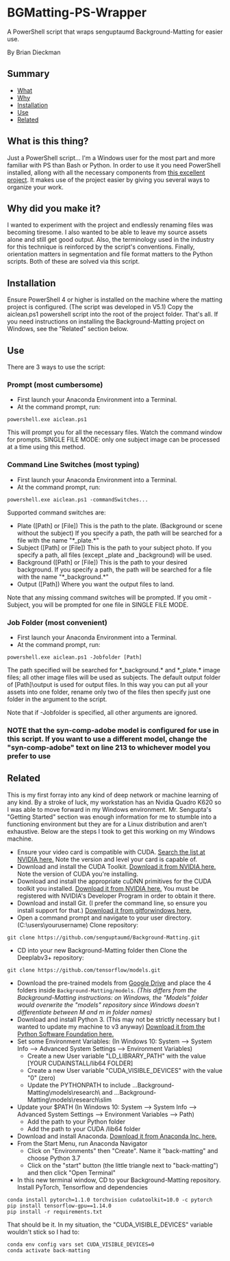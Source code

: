 # BGMatting-PS-Wrapper
A PowerShell script that wraps senguptaumd Background-Matting for easier use.

By Brian Dieckman

## Summary ##
- [What](#what)
- [Why](#why)
- [Installation](#install)
- [Use](#use)
- [Related](#related)

## What is this thing? ##
Just a PowerShell script... I'm a Windows user for the most part and more familiar with PS than Bash or Python. In order to use it you need PowerShell installed, allong with all the necessary components from [this excellent project](https://github.com/senguptaumd/Background-Matting). It makes use of the project easier by giving you several ways to organize your work.

## Why did you make it? ##
I wanted to experiment with the project and endlessly renaming files was becoming tiresome. I also wanted to be able to leave my source assets alone and still get good output. Also, the terminology used in the industry for this technique is reinforced by the script's conventions. Finally, orientation matters in segmentation and file format matters to the Python scripts. Both of these are solved via this script.

## Installation ##
Ensure PowerShell 4 or higher is installed on the machine where the matting project is configured. (The script was developed in V5.1) Copy the aiclean.ps1 powershell script into the root of the project folder. That's all. If you need instructions on installing the Background-Matting project on Windows, see the "Related" section below.

## Use ##
There are 3 ways to use the script:
### Prompt (most cumbersome) ###
  - First launch your Anaconda Environment into a Terminal.
  - At the command prompt, run:
```
powershell.exe aiclean.ps1
```
This will prompt you for all the necessary files. Watch the command window for prompts. SINGLE FILE MODE: only one subject image can be processed at a time using this method.
  
### Command Line Switches (most typing) ###
  - First launch your Anaconda Environment into a Terminal.
  - At the command prompt, run:
```
powershell.exe aiclean.ps1 -commandSwitches...
```
Supported command switches are:
- Plate ([Path] or [File]) This is the path to the plate. (Background or scene without the subject) If you specify a path, the path will be searched for a file with the name "\*\_plate.\*"
- Subject ([Path] or [File]) This is the path to your subject photo. If you specify a path, all files (except \_plate and \_background) will be used.
- Background ([Path] or [File]) This is the path to your desired background. If you specify a path, the path will be searched for a file with the name "\*\_background.\*"
- Output ([Path]) Where you want the output files to land.

Note that any missing command switches will be prompted. If you omit -Subject, you will be prompted for one file in SINGLE FILE MODE.
    
### Job Folder (most convenient) ###
  - First launch your Anaconda Environment into a Terminal.
  - At the command prompt, run:
```
powershell.exe aiclean.ps1 -Jobfolder [Path]
```
The path specified will be searched for \*\_background.\* and \*\_plate.\* image files; all other image files will be used as subjects. The default output folder of [Path]\\output is used for output files. In this way you can put all your assets into one folder, rename only two of the files then specify just one folder in the argument to the script.

Note that if -Jobfolder is specified, all other arguments are ignored.

### NOTE that the syn-comp-adobe model is configured for use in this script. If you want to use a different model, change the "syn-comp-adobe" text on line 213 to whichever model you prefer to use ###

## Related ##
This is my first forray into any kind of deep network or machine learning of any kind. By a stroke of luck, my workstation has an Nvidia Quadro K620 so I was able to move forward in my Windows environment. Mr. Sengupta's "Getting Started" section was enough information for me to stumble into a functioning environment but they are for a Linux distribution and aren't exhaustive. Below are the steps I took to get this working on my Windows machine.

- Ensure your video card is compatible with CUDA. [Search the list at NVIDIA here.](https://developer.nvidia.com/cuda-gpus) Note the version and level your card is capable of.
- Download and install the CUDA Toolkit. [Download it from NVIDIA here.](https://developer.nvidia.com/cuda-downloads?target_os=Windows&target_arch=x86_64) Note the version of CUDA you're installing.
- Download and install the appropriate cuDNN primitives for the CUDA toolkit you installed. [Download it from NVIDIA here.](https://developer.nvidia.com/rdp/form/cudnn-download-survey) You must be registered with NVIDIA's Developer Program in order to obtain it there.
- Download and install Git. (I prefer the command line, so ensure you install support for that.) [Download it from gitforwindows here.](https://gitforwindows.org/)
- Open a command prompt and navigate to your user directory. (C:\users\yourusername) Clone repository: 
```
git clone https://github.com/senguptaumd/Background-Matting.git
```
- CD into your new Background-Matting folder then Clone the Deeplabv3+ repository:
```
git clone https://github.com/tensorflow/models.git
```
- Download the pre-trained models from [Google Drive](https://drive.google.com/drive/folders/1WLDBC_Q-cA72QC8bB-Rdj53UB2vSPnXv?usp=sharing) and place the 4 folders inside `Background-Matting/models`. _(This differs from the Background-Matting instructions: on Windows, the "Models" folder would overwrite the "models" repository since Windows doesn't differentiate between M and m in folder names)_
- Download and install Python 3. (This may not be strictly necessary but I wanted to update my machine to v3 anyway) [Download it from the Python Software Foundation here.](https://www.python.org/downloads/windows/)
- Set some Environment Variables: (In Windows 10: System --> System Info --> Advanced System Settings --> Environment Variables)
  - Create a new User variable "LD_LIBRARY_PATH" with the value [YOUR CUDAINSTALL/lib64 FOLDER]
  - Create a new User variable "CUDA_VISIBLE_DEVICES" with the value "0" (zero)
  - Update the PYTHONPATH to include ...Background-Matting\models\research\ and ...Background-Matting\models\research\slim
- Update your $PATH (In Windows 10: System --> System Info --> Advanced System Settings --> Environment Variables --> Path)
  - Add the path to your Python folder
  - Add the path to your CUDA /lib64 folder
- Download and install Anaconda. [Download it from Anaconda Inc. here.](https://www.anaconda.com/products/individual)
- From the Start Menu, run Anaconda Navigator
  - Click on "Environments" then "Create". Name it "back-matting" and choose Python 3.7
  - Click on the "start" button (the little triangle next to "back-matting") and then click "Open Terminal"
- In this new terminal window, CD to your Background-Matting repository. Install PyTorch, Tensorflow and dependencies
```
conda install pytorch=1.1.0 torchvision cudatoolkit=10.0 -c pytorch
pip install tensorflow-gpu==1.14.0
pip install -r requirements.txt

```

That should be it. In my situation, the "CUDA_VISIBLE_DEVICES" variable wouldn't stick so I had to:
```
conda env config vars set CUDA_VISIBLE_DEVICES=0
conda activate back-matting
```
